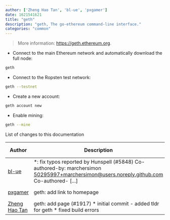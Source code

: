 ```yaml
---
author: ['Zheng Hao Tan', 'bl-ue', 'pxgamer']
date: 1621541621
title: "geth"
description: "geth, The go-ethereum command-line interface."
categories: "common"
---
```

> More information: <https://geth.ethereum.org>.

- Connect to the main Ethereum network and automatically download the full node:

```bash
geth
```

- Connect to the Ropsten test network:

```bash
geth --testnet
```

- Create a new account:

```bash
geth account new
```

- Enable mining:

```bash
geth --mine
```
List of changes to this documentation


Author | Description | ISO 8601 Date | GitHub link
------|-----|-----|-----
[bl-ue](mailto:54780737+bl-ue@users.noreply.github.com) | *: fix typos reported by Hunspell (#5848) Co-authored-by: marchersimon <50295997+marchersimon@users.noreply.github.com> Co-authored- [...] | 2021-05-20T22:13:41 | [8ebd171d6f00](https://github.com/tldr-pages/tldr/commit/8ebd171d6f001698709fefc02b1fd5cc9f3a99c4)
[pxgamer](mailto:owzie123@gmail.com) | geth: add link to homepage | 2019-06-07T23:58:59 | [dc34589310aa](https://github.com/tldr-pages/tldr/commit/dc34589310aa8bca392d3a360bd752e1c9e11147)
[Zheng Hao Tan](mailto:tanzhao@umich.edu) | geth: add page (#1917) * initial commit - added tldr for geth * fixed build errors | 2018-01-20T13:46:59 | [94c290ca4d75](https://github.com/tldr-pages/tldr/commit/94c290ca4d75e61eed59a13c74a66a0d3441cf77)

